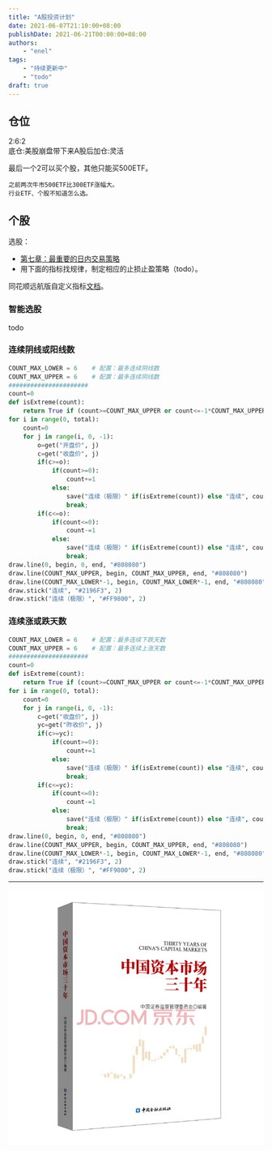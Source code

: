 ```yaml
---
title: "A股投资计划"
date: 2021-06-07T21:10:00+08:00
publishDate: 2021-06-21T00:00:00+08:00
authors:
    - "enel"
tags:
    - "持续更新中"
    - "todo"
draft: true
---
```

## 仓位

2:6:2  
底仓:美股崩盘带下来A股后加仓:灵活

最后一个2可以买个股，其他只能买500ETF。

    之前两次牛市500ETF比300ETF涨幅大。
    行业ETF、个股不知道怎么选。

## 个股

选股：

- [第七章：最重要的日内交易策略](https://docs.google.com/document/d/1haZC4yHW9okyQHJIJ-b8MPhs6OyliRS6Mx28x8Fg95M/edit#heading=h.szq52nxhzkxt)
- 用下面的指标找规律，制定相应的止损止盈策略（todo）。

同花顺远航版自定义指标[文档](http://quant.10jqka.com.cn/platform/html/help-api-yuan.html?t=-10#843/0)。

### 智能选股

todo

### 连续阴线或阳线数

``` python
COUNT_MAX_LOWER = 6    # 配置：最多连续阴线数
COUNT_MAX_UPPER = 6    # 配置：最多连续阴线数 
######################
count=0
def isExtreme(count):
    return True if (count>=COUNT_MAX_UPPER or count<=-1*COUNT_MAX_UPPER) else False
for i in range(0, total):
    count=0
    for j in range(i, 0, -1):
        o=get("开盘价", j)
        c=get("收盘价", j)
        if(c>=o):
            if(count>=0):
                count+=1
            else:
                save("连续（极限）" if(isExtreme(count)) else "连续", count, i)
                break;
        if(c<=o):
            if(count<=0):
                count-=1
            else:
                save("连续（极限）" if(isExtreme(count)) else "连续", count, i)
                break;
draw.line(0, begin, 0, end, "#808080")
draw.line(COUNT_MAX_UPPER, begin, COUNT_MAX_UPPER, end, "#808080")
draw.line(COUNT_MAX_LOWER*-1, begin, COUNT_MAX_LOWER*-1, end, "#808080")
draw.stick("连续", "#2196F3", 2)
draw.stick("连续（极限）", "#FF9800", 2)
```

### 连续涨或跌天数

``` python
COUNT_MAX_LOWER = 6    # 配置：最多连续下跌天数
COUNT_MAX_UPPER = 6    # 配置：最多连续上涨天数 
######################
count=0
def isExtreme(count):
    return True if (count>=COUNT_MAX_UPPER or count<=-1*COUNT_MAX_UPPER) else False
for i in range(0, total):
    count=0
    for j in range(i, 0, -1):
        c=get("收盘价", j)
        yc=get("昨收价", j)
        if(c>=yc):
            if(count>=0):
                count+=1
            else:
                save("连续（极限）" if(isExtreme(count)) else "连续", count, i)
                break;
        if(c<=yc):
            if(count<=0):
                count-=1
            else:
                save("连续（极限）" if(isExtreme(count)) else "连续", count, i)
                break;
draw.line(0, begin, 0, end, "#808080")
draw.line(COUNT_MAX_UPPER, begin, COUNT_MAX_UPPER, end, "#808080")
draw.line(COUNT_MAX_LOWER*-1, begin, COUNT_MAX_LOWER*-1, end, "#808080")
draw.stick("连续", "#2196F3", 2)
draw.stick("连续（极限）", "#FF9800", 2)
```

---

![股市跳大神](/img/2021-06-07-stock-market-trend.jpg)